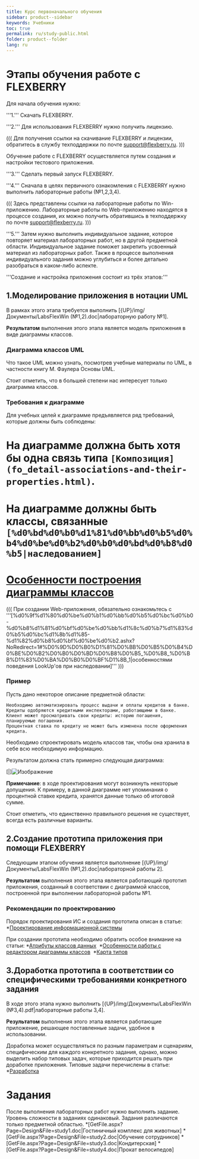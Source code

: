 ```yaml
---
title: Курс первоначального обучения
sidebar: product--sidebar
keywords: Учебники
toc: true
permalink: ru/study-public.html
folder: product--folder
lang: ru
---
```




# Этапы обучения работе с FLEXBERRY

Для начала обучения нужно:

'''1.''' Скачать FLEXBERRY. 

'''2.''' Для использования FLEXBERRY нужно получить лицензию. 

(((
<msg type=caution>Для получения ссылки на скачивание FLEXBERRY и лицензии, обратитесь в службу техподдержки по почте support@flexberry.ru.</msg>
)))

Обучение работе с FLEXBERRY осуществляется путем создания и настройки тестового приложения. 

'''3.''' Сделать первый запуск FLEXBERRY. 

'''4.''' Сначала в целях первичного ознакомления с FLEXBERRY нужно выполнить лабораторные работы (№1,2,3,4). 

(((
<msg type=note>Здесь представлены ссылки на лабораторные работы по Win-приложению. Лабораторные работы по Web-приложению находятся в процессе создания, их можно получить обратившись в техподдержку по почте support@flexberry.ru.
</msg>
)))

'''5.''' Затем нужно выполнить индивидуальное задание, которое повторяет материал лабораторных работ, но в другой предметной области. Индивидуальное задание поможет закрепить усвоенный материал из лабораторных работ. Также в процессе выполнения индивидуального задания можно углубиться и более детально разобраться в каком-либо аспекте. 



'''Создание и настройка приложения состоит из трёх этапов:'''


## 1.Моделирование приложения в нотации UML
В рамках этого этапа требуется выполнить [{UP}/img/Документы/LabsFlexWin (№1,2).doc|лабораторную работу №1]. 

__Результатом__ выполнения этого этапа является модель приложения в виде диаграммы классов.


### Диаграмма классов UML
Что такое UML можно узнать, посмотрев учебные материалы по UML, в частности книгу М. Фаулера Основы UML.

Стоит отметить, что в большей степени нас интересует только диаграмма классов.


### Требования к диаграмме
Для учебных целей к диаграмме предъявляется ряд требований, которые должны быть соблюдены:

# На диаграмме должна быть хотя бы одна связь типа `[Композиция](fo_detail-associations-and-their-properties.html)`.
# На диаграмме должны быть классы, связанные `[%d0%bd%d0%b0%d1%81%d0%bb%d0%b5%d0%b4%d0%be%d0%b2%d0%b0%d0%bd%d0%b8%d0%b5|наследованием]`
# [Особенности построения диаграммы классов](class-diagram-constraction.html)


(((
<msg type=important>При создании Web-приложения, обязательно ознакомьтесь с '''[%d0%9f%d1%80%d0%be%d0%b1%d0%bb%d0%b5%d0%bc%d0%b0-%d0%b8%d1%81%d0%bf%d0%be%d0%bb%d1%8c%d0%b7%d1%83%d0%b5%d0%bc%d1%8b%d1%85-%d1%82%d0%b8%d0%bf%d0%be%d0%b2.ashx?NoRedirect=1#%D0%9D%D0%B0%D1%81%D0%BB%D0%B5%D0%B4%D0%BE%D0%B2%D0%B0%D0%BD%D0%B8%D0%B5_%D0%B8_%D0%BB%D1%83%D0%BA%D0%B0%D0%BF%D1%8B_1|особенностями поведения LookUp'ов при наследовании]'''
</msg>
)))


### Пример
Пусть дано некоторое описание предметной области:


```
Необходимо автоматизировать процесс выдачи и оплаты кредитов в банке. 
Кредиты одобряются кредитными инспекторами, работающими в банке. 
Клиент может просматривать свои кредиты: историю погашения, планируемые погашения. 
Процентная ставка по кредиту не может быть изменена после оформления кредита.
```

Необходимо спроектировать модель классов так, чтобы она хранила в себе всю необходимую информацию.


Результатом должна стать примерно следующая диаграмма:


[|]![Изображение](/images/img/Filters/FilterExDiagram.PNG)



__Примечание__: в ходе проектирования могут возникнуть некоторые допущения. К примеру, в данной диаграмме нет упоминания о процентной ставке кредита, хранятся данные только об итоговой сумме.


Стоит отметить, что единственно правильного решения не существует, всегда есть различные варианты.



## 2.Создание прототипа приложения при помощи FLEXBERRY
Следующим этапом обучения является выполнение [{UP}/img/Документы/LabsFlexWin (№1,2).doc|лабораторной работы 2]. 

__Результатом__ выполнения этого этапа является работающий прототип приложения, созданный в соответствии с диаграммой классов, построенной при выполнении лабораторной работы №1.


### Рекомендации по проектированию

Порядок проектирования ИС и создания прототипа описан в статье:
*[Проектирование информационной системы](design.html) 

При создании прототипа необходимо обратить особое внимание на статьи:
*[Атрибуты классов данных](fo_attributes-class-data.html) 
*[Особенности работы с редактором диаграммы классов](class-diagram-editor-features-work.html) 
*[Карта типов](fd_types-map.html)
## 3.Доработка прототипа в соответствии со специфическими требованиями конкретного задания
В ходе этого этапа нужно выполнить [{UP}/img/Документы/LabsFlexWin (№3,4).pdf|лабораторные работы 3,4].

__Результатом__ выполнения этого этапа является работающие приложение, решающее поставленные задачи, удобное в использовании.

Доработка может осуществляться по разным параметрам и сценариям, специфическим для каждого конкретного задания, однако, можно выделить набор типовых задач, которые приходится решать при доработке приложения. Типовые задачи перечислены в статье:
*[Разработка](development.html)


# Задания
После выполнения лабораторных работ нужно выполнить задание. Уровень сложности в заданиях одинаковый. Задания различаются только предметной областью. 
*[GetFile.aspx?Page=Design&File=study1.doc|Гостиничный комплекс для животных]
*[GetFile.aspx?Page=Design&File=study2.doc|Обучение сотрудников]
*[GetFile.aspx?Page=Design&File=study3.doc|Кондитерская]
*[GetFile.aspx?Page=Design&File=study4.doc|Прокат велосипедов]
